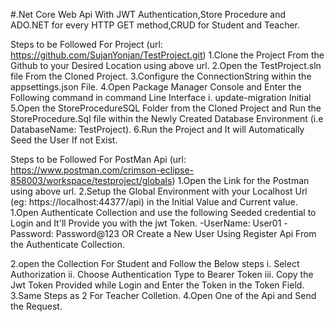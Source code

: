 #.Net Core Web Api With JWT Authentication,Store Procedure and ADO.NET for every HTTP GET method,CRUD for Student and Teacher.

Steps to be Followed For Project (url: https://github.com/SujanYonjan/TestProject.git)
1.Clone the Project From the Github to your Desired Location using above url.
2.Open the TestProject.sln file From the Cloned Project.
3.Configure the ConnectionString within the appsettings.json File.
4.Open Package Manager Console and Enter the Following command in command Line Interface
	i. update-migration Initial
5.Open the StoreProcedureSQL Folder from the Cloned Project and Run the StoreProcedure.Sql file within the Newly Created Database Environment (i.e DatabaseName: TestProject).
6.Run the Project and It will Automatically Seed the User If not Exist.

Steps to be Followed For PostMan Api (url: https://www.postman.com/crimson-eclipse-858003/workspace/testproject/globals)
1.Open the Link for the Postman using above url.
2.Setup the Global Environment with your Localhost Url (eg: https://localhost:44377/api) in the Initial Value and Current value.
1.Open Authenticate Collection and use the following Seeded credential to Login and It'll Provide you with the jwt Token.
	-UserName: User01
	-Password: Password@123
							OR
Create a New User Using Register Api From the Authenticate Collection.

2.open the Collection For Student and Follow the Below steps
	i. Select Authorization
	ii. Choose Authentication Type to Bearer Token
	iii. Copy the Jwt Token Provided while Login and Enter the Token in the Token Field.
3.Same Steps as 2 For Teacher Colletion.
4.Open One of the Api and Send the Request.

